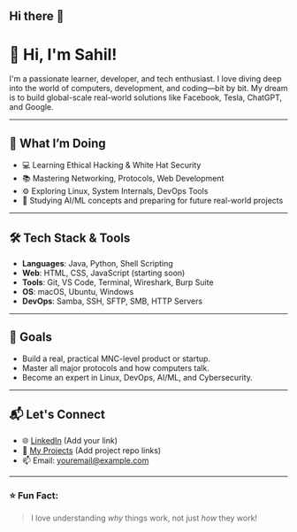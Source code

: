 ## Hi there 👋

# 👋 Hi, I'm Sahil!

I'm a passionate learner, developer, and tech enthusiast. I love diving deep into the world of computers, development, and coding—bit by bit. My dream is to build global-scale real-world solutions like Facebook, Tesla, ChatGPT, and Google.

---

## 🚀 What I’m Doing

- 💻 Learning Ethical Hacking & White Hat Security
- 📚 Mastering Networking, Protocols, Web Development
- ⚙️ Exploring Linux, System Internals, DevOps Tools
- 🧠 Studying AI/ML concepts and preparing for future real-world projects

---

## 🛠️ Tech Stack & Tools

- **Languages**: Java, Python, Shell Scripting
- **Web**: HTML, CSS, JavaScript (starting soon)
- **Tools**: Git, VS Code, Terminal, Wireshark, Burp Suite
- **OS**: macOS, Ubuntu, Windows
- **DevOps**: Samba, SSH, SFTP, SMB, HTTP Servers

---

## 🎯 Goals

- Build a real, practical MNC-level product or startup.
- Master all major protocols and how computers talk.
- Become an expert in Linux, DevOps, AI/ML, and Cybersecurity.

---

## 📬 Let's Connect

- 🌐 [LinkedIn](#) (Add your link)
- 📝 [My Projects](#) (Add project repo links)
- 📫 Email: youremail@example.com

---

### ⭐ Fun Fact:

> I love understanding *why* things work, not just *how* they work!

<!--
**ekkinara/ekkinara** is a ✨ _special_ ✨ repository because its `README.md` (this file) appears on your GitHub profile.

Here are some ideas to get you started:

- 🔭 I’m currently working on ...
- 🌱 I’m currently learning ...
- 👯 I’m looking to collaborate on ...
- 🤔 I’m looking for help with ...
- 💬 Ask me about ...
- 📫 How to reach me: ...
- 😄 Pronouns: ...
- ⚡ Fun fact: ...
-->
